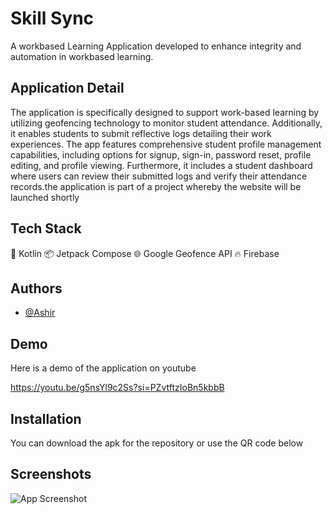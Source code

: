 
# Skill Sync 

A workbased Learning Application developed to enhance integrity and automation in workbased learning. 





## Application Detail
The application is specifically designed to support work-based learning by utilizing geofencing technology to monitor student attendance. Additionally, it enables students to submit reflective logs detailing their work experiences. The app features comprehensive student profile management capabilities, including options for signup, sign-in, password reset, profile editing, and profile viewing. Furthermore, it includes a student dashboard where users can review their submitted logs and verify their attendance records.the application is part of a project whereby the website will be launched shortly 
## Tech Stack 
🔹 Kotlin
 📦 Jetpack Compose
🌐 Google Geofence API
🔥 Firebase



## Authors

- [@Ashir](https://github.com/Ashi0066)


## Demo

Here is a demo of the application on youtube 

https://youtu.be/g5nsYl9c2Ss?si=PZvtftzIoBn5kbbB


## Installation

You can download the apk for the repository or use the QR code below 


## Screenshots

![App Screenshot](https://via.placeholder.com/468x300?text=App+Screenshot+Here)

